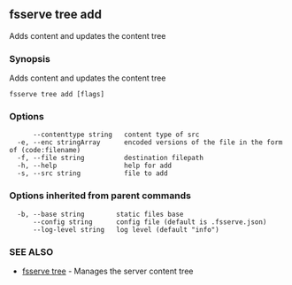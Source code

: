 ## fsserve tree add

Adds content and updates the content tree

### Synopsis

Adds content and updates the content tree

```
fsserve tree add [flags]
```

### Options

```
      --contenttype string   content type of src
  -e, --enc stringArray      encoded versions of the file in the form of (code:filename)
  -f, --file string          destination filepath
  -h, --help                 help for add
  -s, --src string           file to add
```

### Options inherited from parent commands

```
  -b, --base string        static files base
      --config string      config file (default is .fsserve.json)
      --log-level string   log level (default "info")
```

### SEE ALSO

* [fsserve tree](fsserve_tree.md)	 - Manages the server content tree


